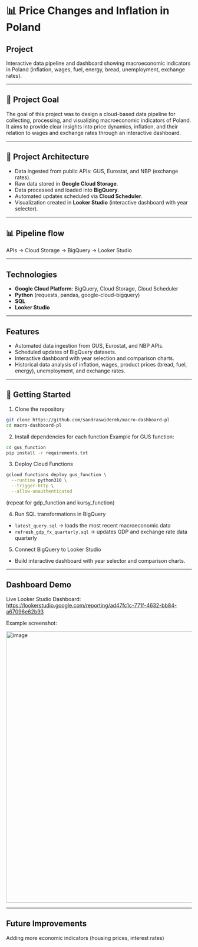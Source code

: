 # 📊 Price Changes and Inflation in Poland

## Project

Interactive data pipeline and dashboard showing macroeconomic indicators in Poland (inflation, wages, fuel, energy, bread, unemployment, exchange rates).

---

## 🎯 Project Goal

The goal of this project was to design a cloud-based data pipeline for collecting, processing, and visualizing macroeconomic indicators of Poland. It aims to provide clear insights into price dynamics, inflation, and their relation to wages and exchange rates through an interactive dashboard.

---

## 🧰 Project Architecture
- Data ingested from public APIs: GUS, Eurostat, and NBP (exchange rates).  
- Raw data stored in **Google Cloud Storage**.  
- Data processed and loaded into **BigQuery**.  
- Automated updates scheduled via **Cloud Scheduler**.  
- Visualization created in **Looker Studio** (interactive dashboard with year selector). 

---

## 📊 Pipeline flow
APIs → Cloud Storage → BigQuery → Looker Studio  

---

## Technologies
- **Google Cloud Platform**: BigQuery, Cloud Storage, Cloud Scheduler  
- **Python** (requests, pandas, google-cloud-bigquery)  
- **SQL**  
- **Looker Studio**  

---

## Features
- Automated data ingestion from GUS, Eurostat, and NBP APIs.  
- Scheduled updates of BigQuery datasets.  
- Interactive dashboard with year selection and comparison charts.  
- Historical data analysis of inflation, wages, product prices (bread, fuel, energy), unemployment, and exchange rates.

---

## 🧱 Getting Started 

1. Clone the repository

```bash
git clone https://github.com/sandraswiderek/macro-dashboard-pl
cd macro-dashboard-pl
```


2. Install dependencies for each function
Example for GUS function:

```bash
cd gus_function
pip install -r requirements.txt
```


3. Deploy Cloud Functions

```bash
gcloud functions deploy gus_function \
  --runtime python310 \
  --trigger-http \
  --allow-unauthenticated
```

(repeat for gdp_function and kursy_function)


4. Run SQL transformations in BigQuery

* `latest_query.sql` → loads the most recent macroeconomic data
* `refresh_gdp_fx_quarterly.sql` → updates GDP and exchange rate data quarterly


5. Connect BigQuery to Looker Studio
* Build interactive dashboard with year selector and comparison charts.

---

## Dashboard Demo

Live Looker Studio Dashboard: https://lookerstudio.google.com/reporting/ad47fc1c-771f-4632-bb84-a67096e62b93

Example screenshot:

<img width="986" height="737" alt="image" src="https://github.com/user-attachments/assets/1a2590f8-410d-48b3-819c-fc4bfdcd7baa" />

---

## Future Improvements

Adding more economic indicators (housing prices, interest rates)

```
